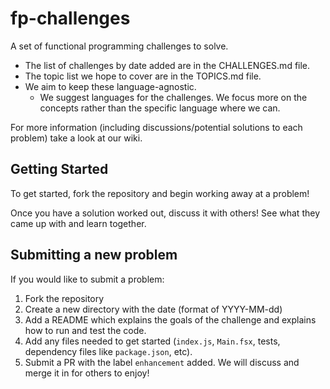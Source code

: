 # fp-challenges

A set of functional programming challenges to solve.

* The list of challenges by date added are in the CHALLENGES.md file.
* The topic list we hope to cover are in the TOPICS.md file.
* We aim to keep these language-agnostic.
  * We suggest languages for the challenges. We focus more on the concepts rather than the specific language where we can.

For more information (including discussions/potential solutions to each problem) take a look at our wiki.

## Getting Started

To get started, fork the repository and begin working away at a problem!

Once you have a solution worked out, discuss it with others! See what they came up with and learn together.

## Submitting a new problem

If you would like to submit a problem: 

1. Fork the repository
1. Create a new directory with the date (format of YYYY-MM-dd)
1. Add a README which explains the goals of the challenge and explains how to run and test the code.
1. Add any files needed to get started (`index.js`, `Main.fsx`, tests, dependency files like `package.json`, etc).
1. Submit a PR with the label `enhancement` added. We will discuss and merge it in for others to enjoy!